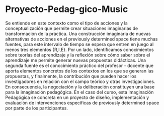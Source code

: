 # Proyecto-Pedag-gico-Music
Se entiende en este contexto como el tipo de acciones y la conceptualización que permite crear situaciones imaginarias de transformación de la práctica.  Una construcción imaginaria de nuevas alternativas de acciones en el previously determined space tiene muchas fuentes, para este intervalo de tiempo se espera que entren en juego al menos tres elementos {R,I,E}.  Por un lado, identificamos conocimientos sobre teorías del aprendizaje y la reflexión sobre cómo saber sobre el aprendizaje me permite generar nuevas propuestas didácticas.  Una segunda fuente es el conocimiento práctico del profesor - docente que aporta elementos concretos de los contextos en los que se generan las propuestas, y finalmente, la contribución que pueden hacer los investigadores en relación con el campo teórico y otras investigaciones.  
En consecuencia, la negociación y la deliberación constituyen una base para la imaginación pedagógica.
En el caso del curso, esta Imaginación Pedagógica se concreta en un proyecto de diseño, implementación y evaluación de intervenciones específicas de previously determined space  por parte de los participantes.
